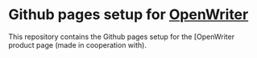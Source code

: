# Github pages setup for [OpenWriter](https://github.com/OpenWorkspaceHub/OpenWriter)

This repository contains the Github pages setup for the [OpenWriter product page (made in cooperation with).

